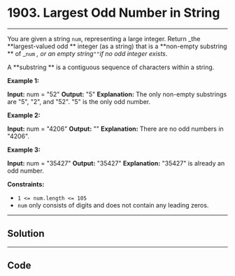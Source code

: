 # 1903. Largest Odd Number in String

---

You are given a string `num`, representing a large integer. Return _the **largest-valued odd ** integer (as a string) that is a **non-empty substring ** of _`num` _, or an empty string_`""`_if no odd integer exists_.

A **substring ** is a contiguous sequence of characters within a string.

 

**Example 1:**


**Input:** num = "52"
**Output:** "5"
**Explanation:** The only non-empty substrings are "5", "2", and "52". "5" is the only odd number.


**Example 2:**


**Input:** num = "4206"
**Output:** ""
**Explanation:** There are no odd numbers in "4206".


**Example 3:**


**Input:** num = "35427"
**Output:** "35427"
**Explanation:** "35427" is already an odd number.


 

**Constraints:**

  * `1 <= num.length <= 105`
  * `num` only consists of digits and does not contain any leading zeros.

---

## Solution



---

## Code
```python


```